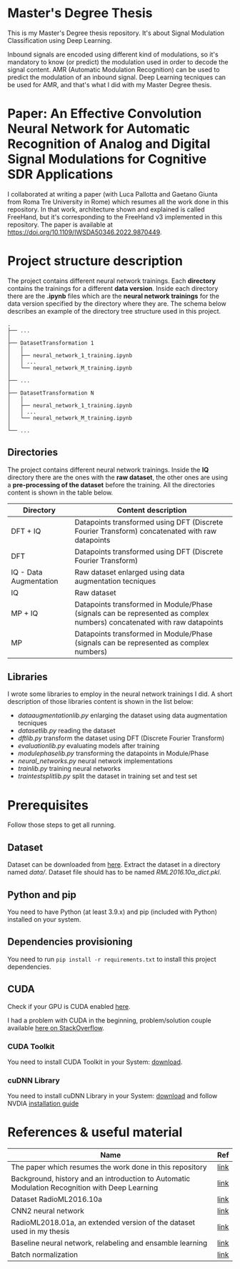 # Master's Degree Thesis

This is my Master's Degree thesis repository. It's about Signal Modulation Classification using Deep Learning.

Inbound signals are encoded using different kind of modulations, so it's mandatory to know (or predict) the modulation used in order to decode the signal content. AMR (Automatic Modulation Recognition) can be used to predict the modulation of an inbound signal. Deep Learning tecniques can be used for AMR, and that's what I did with my Master Degree thesis.

# Paper: An Effective Convolution Neural Network for Automatic Recognition of Analog and Digital Signal Modulations for Cognitive SDR Applications

I collaborated at writing a paper (with Luca Pallotta and Gaetano Giunta from Roma Tre University in Rome) which resumes all the work done in this repository. In that work, architecture shown and explained is called FreeHand, but it's corresponding to the FreeHand v3 implemented in this repository. The paper is available at https://doi.org/10.1109/IWSDA50346.2022.9870449.

# Project structure description

The project contains different neural network trainings. Each **directory** contains the trainings for a different **data version**. Inside each directory there are the **.ipynb** files which are the **neural network trainings** for the data version specified by the directory where they are. The schema below describes an example of the directory tree structure used in this project.

	.
	├── ...
	│
	├── DatasetTransformation 1
	│	│
	│	├── neural_network_1_training.ipynb
	│	│ ...
	│	└── neural_network_M_training.ipynb
	│
	├── ...
	│
	├── DatasetTransformation N
	│	│
	│	├── neural_network_1_training.ipynb
	│	│ ...
	│	└── neural_network_M_training.ipynb
	│
	└── ...

## Directories

The project contains different neural network trainings. Inside the **IQ** directory there are the ones with the **raw dataset**, the other ones are using a **pre-processing of the dataset** before the training. All the directories content is shown in the table below.

| Directory              | Content description                                                                                                     |
|------------------------|-------------------------------------------------------------------------------------------------------------------------|
| DFT + IQ               | Datapoints transformed using DFT (Discrete Fourier Transform) concatenated with raw datapoints                          |
| DFT                    | Datapoints transformed using DFT (Discrete Fourier Transform)                                                           |
| IQ - Data Augmentation | Raw dataset enlarged using data augmentation tecniques                                                                  |
| IQ                     | Raw dataset                                                                                                             |
| MP + IQ                | Datapoints transformed in Module/Phase (signals can be represented as complex numbers) concatenated with raw datapoints |
| MP                     | Datapoints transformed in Module/Phase (signals can be represented as complex numbers)                                  |

## Libraries

I wrote some libraries to employ in the neural network trainings I did. A short description of those libraries content is shown in the list below:

- _dataaugmentationlib.py_ enlarging the dataset using data augmentation tecniques
- _datasetlib.py_ reading the dataset
- _dftlib.py_ transform the dataset using DFT (Discrete Fourier Transform)
- _evaluationlib.py_ evaluating models after training
- _modulephaselib.py_ transforming the datapoints in Module/Phase
- _neural_networks.py_ neural network implementations
- _trainlib.py_ training neural networks
- _traintestsplitlib.py_ split the dataset in training set and test set

# Prerequisites

Follow those steps to get all running.

## Dataset

Dataset can be downloaded from [here](https://www.deepsig.ai/datasets). Extract the dataset in a directory named _data/_. Dataset file should has to be named _RML2016.10a_dict.pkl_.

## Python and pip

You need to have Python (at least 3.9.x) and pip (included with Python) installed on your system.

## Dependencies provisioning

You need to run `pip install -r requirements.txt` to install this project dependencies.

## CUDA

Check if your GPU is CUDA enabled [here](https://developer.nvidia.com/cuda-gpus).

I had a problem with CUDA in the beginning, problem/solution couple available [here on StackOverflow](https://stackoverflow.com/questions/68546140/cant-train-with-gpu-in-tensorflow).

### CUDA Toolkit

You need to install CUDA Toolkit in your System: [download](https://developer.nvidia.com/cuda-toolkit).

### cuDNN Library

You need to install cuDNN Library in your System: [download](https://developer.nvidia.com/rdp/cudnn-download) and follow NVDIA [installation guide](https://docs.nvidia.com/deeplearning/cudnn/install-guide/index.html)

# References & useful material

| Name                                                                                           | Ref                                                                                                                                      |
|------------------------------------------------------------------------------------------------|------------------------------------------------------------------------------------------------------------------------------------------|
| The paper which resumes the work done in this repository                                       | [link](https://doi.org/10.1109/IWSDA50346.2022.9870449)                                                                                     |
| Background, history and an introduction to Automatic Modulation Recognition with Deep Learning | [link](https://www.researchgate.net/publication/332241963_A_Robust_Modulation_Classification_Method_Using_Convolutional_Neural_Networks) |
| Dataset RadioML2016.10a                                                                        | [link](https://pubs.gnuradio.org/index.php/grcon/article/view/11)                                                                        |
| CNN2 neural network                                                                            | [link](https://arxiv.org/pdf/1602.04105.pdf)                                                                                             |
| RadioML2018.01a, an extended version of the dataset used in my thesis                          | [link](https://ieeexplore.ieee.org/document/8267032)                                                                                     |
| Baseline neural network, relabeling and ensamble learning                                      | [link](https://ieeexplore.ieee.org/document/8935775)                                                                                     |
| Batch normalization                                                                            | [link](https://arxiv.org/abs/1502.03167)                                                                                                 |
